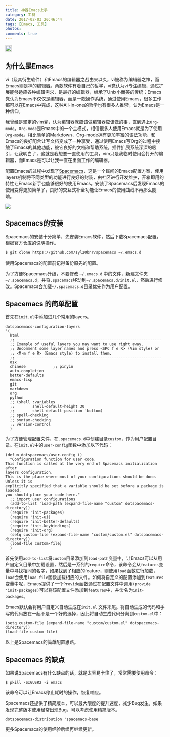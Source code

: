 ```yaml
---
title: 神器Emacs上手
category: 工具
date: 2017-02-03 20:46:44
tags: [Emacs, 工具]
photos:
comments: true
---
```


[<img src="http://firemiles-blog.oss-cn-shanghai.aliyuncs.com/2017-08-27-132249.jpg" width="20%" height="20">](http://spacemacs.org)

## 为什么是Emacs
vi（及其衍生软件）和Emacs的编辑器之战由来以久，vi被称为编辑器之神，而Emacs则是神的编辑器。两款软件有着自己的哲学，vi党认为vi专注编辑，通过扩展能够适应各种编辑需求，是最好的编辑器，继承了Unix小而美的传统；Emacs党认为Emacs不仅仅是编辑器，而是一款操作系统，通过使用Emacs，很多工作都可以在Emacs中完成，这种All-in-one的哲学也有很多人推崇，认为Emacs是一种信仰。

我曾经是坚定的vim党，认为编辑器就应该做编辑器应该做的事，直到遇上`Org-mode`。`Org-mode`是Emacs中的一个主模式，相信很多人使用Emacs就是为了使用`Org-mode`。相比简单的Markdown，Org-mode拥有更加丰富的语法功能，和Emacs的良好配合让写文档变成了一种享受，通过使用Emacs写Org的过程中接触了Emacs的其他功能，被它良好的文档和帮助系统，插件扩展系统深深的吸引，让我明白了，这就是我想要一直使用的工具，vim只是我临时使用会打开的编辑器，而Emacs是可以让我一直在里面工作的编辑器。

配置Emacs的过程中发现了[Spacemacs](https://github.com/syl20bnr/spacemacs)，这是一个民间的Emacs配置方案，使用layers机制将不同类型的功能进行良好的封装，由社区进行开发维护，开箱即用的特性让Emacs新手也能够很好的使用Emacs。安装了Spacemacs后发现Emacs的使用变得更加简单了，良好的交互式补全功能让Emacs的使用曲线不再那么陡峭。

![](Http://firemiles-blog.oss-cn-shanghai.aliyuncs.com/2017-02-03-122036.jpg)

<!--more-->
## Spacemacs的安装
Spacemacs的安装十分简单，先安装Emacs软件，然后下载Spacemacs配置，根据官方仓库的说明操作。

```sh
$ git clone https://github.com/syl20bnr/spacemacs ~/.emacs.d
```

使用Spacemacs的配置前记得备份原先的配置。

为了方便Spacemacs升级，不要修改 `~/.emacs.d` 中的文件，新建文件夹`~/.spacemacs.d`，并将`.spacemacs`移动到`~/.spacemacs.d/init.el`，然后进行修改。Spacemacs会加载`~/.spacemacs.d`目录优先作为用户配置。


## Spacemacs 的简单配置
首先在`init.el`中添加进几个常用的layers。

```elisp
dotspacemacs-configuration-layers
'(
  html
  ;; ----------------------------------------------------------------
  ;; Example of useful layers you may want to use right away.
  ;; Uncomment some layer names and press <SPC f e R> (Vim style) or
  ;; <M-m f e R> (Emacs style) to install them.
  ;; ----------------------------------------------------------------
  osx
  chinese            ;; pinyin
  auto-completion
  better-defaults
  emacs-lisp
  git
  markdown
  org
  python
  ;; (shell :variables
  ;;        shell-default-height 30
  ;;        shell-default-position 'bottom)
  ;; spell-checking
  ;; syntax-checking
  ;; version-control
  )
```

为了方便管理配置文件，在`.spacemacs.d`中创建目录`custom`，作为用户配置目录。在`init.el`中的`user-config`函数中添加以下代码：

```elisp
(defun dotspacemacs/user-config ()
  "Configuration function for user code.
This function is called at the very end of Spacemacs initialization after
layers configuration.
This is the place where most of your configurations should be done. Unless it is
explicitly specified that a variable should be set before a package is loaded,
you should place your code here."
  ;; import user configurations
  (add-to-list 'load-path (expand-file-name "custom" dotspacemacs-directory))
  (require 'init-packages)
  (require 'init-ui)
  (require 'init-better-defaults)
  (require 'init-keybindings)
  (require 'init-org)
  (setq custom-file (expand-file-name "custom/custom.el" dotspacemacs-directory))
  (load-file custom-file)
  )
```

首先使用`add-to-list`将`custom`目录添加到`load-path`变量中，让Emacs可以从用户自定义目录中加载设置，然后是一系列的`require`命令，该命令会从`features`变量中寻找相同的名字，如果找到了相应的feature，则使用`load`函数进行加载，`load`会使用`load-file`函数加载相应的文件。如何将自定义的配置添加到`features`变量中呢，Emacs提供了一个`Provide`函数通过在配置文件中调用`(provide 'init-packages)`可以将该配置文件添加到`features`中，并命名为`init-packages`。

Emacs默认会将用户自定义自动生成在`init.el` 文件末尾。将自动生成的代码和手写的代码放在一起不是一个好的选择，因此将自动生成代码分离到`custom.el`中：

```elisp
(setq custom-file (expand-file-name "custom/custom.el" dotspacemacs-directory))
(load-file custom-file)
```

以上是Spacemacs的简单配置思路。

## Spacemacs 的缺点
如果说Spacemacs有什么缺点的话，就是太容易卡住了，常常需要使用命令：

```shell
$ pkill -SIGUSR2 -i emacs
```

该命令可以让Emacs停止耗时的操作，恢复响应。

Spacemacs还提供了精简版本，可以最大限度的提升速度，减少Bug发生，如果发现完整版本使用经常出现Bug，可以考虑使用精简版本。

```elisp
dotspacemacs-distribution 'spacemacs-base
```

更多Spacemacs的使用经验后续再继续更新。
